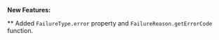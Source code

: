 **New Features:**

** Added ```FailureType.error``` property and ```FailureReason.getErrorCode``` function.